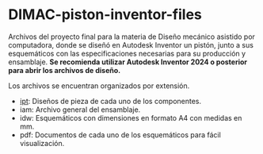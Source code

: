 # DIMAC-piston-inventor-files
Archivos del proyecto final para la materia de Diseño mecánico asistido por computadora, donde se diseñó en Autodesk Inventor un pistón, junto a sus esquemáticos con las especificaciones necesarias para su producción y ensamblaje. **Se recomienda utilizar Autodesk Inventor 2024 o posterior para abrir los archivos de diseño.**

Los archivos se encuentran organizados por extensión.
- [ipt](./files/ipt): Diseños de pieza de cada uno de los componentes.
- iam: Archivo general del ensamblaje.
- idw: Esquemáticos con dimensiones en formato A4 con medidas en mm.
- pdf: Documentos de cada uno de los esquemáticos para fácil visualización.
